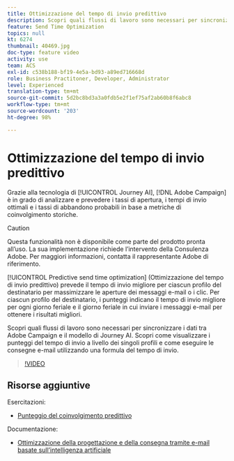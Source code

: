 ```yaml
---
title: Ottimizzazione del tempo di invio predittivo
description: Scopri quali flussi di lavoro sono necessari per sincronizzare i dati tra Adobe Campaign e il modello di Journey AI. Scopri come visualizzare i punteggi del tempo di invio a livello dei singoli profili e come eseguire le consegne e-mail utilizzando una formula del tempo di invio.
feature: Send Time Optimization
topics: null
kt: 6274
thumbnail: 40469.jpg
doc-type: feature video
activity: use
team: ACS
exl-id: c538b188-bf19-4e5a-bd93-a89ed716668d
role: Business Practitoner, Developer, Administrator
level: Experienced
translation-type: tm+mt
source-git-commit: 5d2bc8bd3a3a0fdb5e2f1ef75af2ab60b8f6abc8
workflow-type: tm+mt
source-wordcount: '203'
ht-degree: 98%

---
```


# Ottimizzazione del tempo di invio predittivo

Grazie alla tecnologia di [!UICONTROL Journey AI], [!DNL Adobe Campaign] è in grado di analizzare e prevedere i tassi di apertura, i tempi di invio ottimali e i tassi di abbandono probabili in base a metriche di coinvolgimento storiche.

>[!CAUTION]
>Questa funzionalità non è disponibile come parte del prodotto pronta all’uso. La sua implementazione richiede l’intervento della Consulenza Adobe. Per maggiori informazioni, contatta il rappresentante Adobe di riferimento.

[!UICONTROL Predictive send time optimization] (Ottimizzazione del tempo di invio predittivo) prevede il tempo di invio migliore per ciascun profilo del destinatario per massimizzare le aperture dei messaggi e-mail o i clic. Per ciascun profilo del destinatario, i punteggi indicano il tempo di invio migliore per ogni giorno feriale e il giorno feriale in cui inviare i messaggi e-mail per ottenere i risultati migliori.

Scopri quali flussi di lavoro sono necessari per sincronizzare i dati tra Adobe Campaign e il modello di Journey AI. Scopri come visualizzare i punteggi del tempo di invio a livello dei singoli profili e come eseguire le consegne e-mail utilizzando una formula del tempo di invio.

>[!VIDEO](https://video.tv.adobe.com/v/40469?quality=12)

## Risorse aggiuntive

Esercitazioni:

* [Punteggio del coinvolgimento predittivo](predictive-engagement-scoring.md)

Documentazione:

* [Ottimizzazione della progettazione e della consegna tramite e-mail basate sull’intelligenza artificiale](https://docs.adobe.com/help/it-IT/campaign-standard/using/testing-and-sending/preparing-and-testing-messages/predictive.html)

